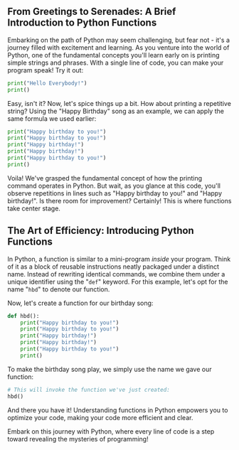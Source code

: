 ## **From Greetings to Serenades: A Brief Introduction to Python Functions**
Embarking on the path of Python may seem challenging, but fear not - it's a journey filled with excitement and learning. As you venture into the world of Python, one of the fundamental concepts you'll learn early on is printing simple strings and phrases. With a single line of code, you can make your program speak! Try it out:

```python
print("Hello Everybody!")
print()
```

Easy, isn't it? Now, let's spice things up a bit. How about printing a repetitive string? Using the "Happy Birthday" song as an example, we can apply the same formula we used earlier:

```python
print("Happy birthday to you!")
print("Happy birthday to you!")
print("Happy birthday!")
print("Happy birthday!")
print("Happy birthday to you!")
print()
```

Voila! We've grasped the fundamental concept of how the printing command operates in Python. But wait, as you glance at this code, you'll observe repetitions in lines such as "Happy birthday to you!" and "Happy birthday!". Is there room for improvement? Certainly! This is where functions take center stage.

## **The Art of Efficiency: Introducing Python Functions**

In Python, a function is similar to a mini-program *inside* your program. Think of it as a block of reusable instructions neatly packaged under a distinct name. Instead of rewriting identical commands, we combine them under a unique identifier using the "`def`" keyword. For this example, let's opt for the name "`hbd`" to denote our function.

Now, let's create a function for our birthday song:

```python
def hbd():
    print("Happy birthday to you!")
    print("Happy birthday to you!")
    print("Happy birthday!")
    print("Happy birthday!")
    print("Happy birthday to you!")
    print()
```

To make the birthday song play, we simply use the name we gave our function:

```python
# This will invoke the function we've just created:
hbd()
```

And there you have it! Understanding functions in Python empowers you to optimize your code, making your code more efficient and clear.

Embark on this journey with Python, where every line of code is a step toward revealing the mysteries of programming!
